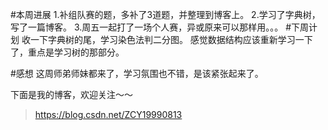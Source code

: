 #本周进展
1.补组队赛的题，多补了3道题，并整理到博客上。
2.学习了字典树，写了一篇博客。
3.周五一起打了一场个人赛，异或原来可以那样用。。。
#下周计划
收一下字典树的尾，学习染色法判二分图。
感觉数据结构应该重新学习一下了，重点是学习树的那部分。

#感想
这周师弟师妹都来了，学习氛围也不错，是该紧张起来了。

下面是我的博客，欢迎关注～～

> https://blog.csdn.net/ZCY19990813 
